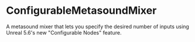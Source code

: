 # ConfigurableMetasoundMixer
A metasound mixer that lets you specify the desired number of inputs using Unreal 5.6's new "Configurable Nodes" feature.
